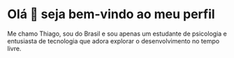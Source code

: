 <h1>Olá 👋 seja bem-vindo ao meu perfil</h1>
<p>Me chamo Thiago, sou do Brasil e sou apenas um estudante de psicologia e entusiasta de tecnologia que adora explorar o desenvolvimento no tempo livre.</p>

